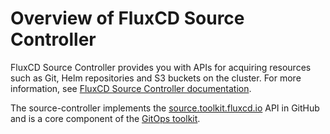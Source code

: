 # Overview of FluxCD Source Controller

FluxCD Source Controller provides you with APIs for acquiring resources such as Git, Helm 
repositories and S3 buckets on the cluster.
For more information, see [FluxCD Source Controller documentation](https://fluxcd.io/flux/components/source/). 

The source-controller implements the
[source.toolkit.fluxcd.io](https://github.com/fluxcd/source-controller/tree/main/docs/spec/v1beta1) 
API in GitHub and is a core component of the [GitOps toolkit](https://toolkit.fluxcd.io).
